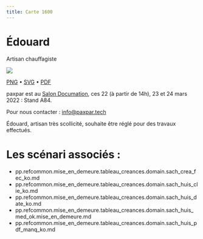 ```yaml
---
title: Carte 1600
---
```


# Édouard


Artisan chauffagiste


![](https://media.paxpar.tech/ludi/card_1600_recto.png)

[PNG](https://media.paxpar.tech/ludi/card_1600_recto.png) • [SVG](https://media.paxpar.tech/ludi/card_1600_recto.svg) • [PDF](https://media.paxpar.tech/ludi/card_1600_recto.pdf)

paxpar est au [Salon Documation](https://www.documation.fr/info_societe/527/paxpartech.html), ces 22 (à partir de 14h), 23 et 24 mars 2022 : Stand A84.

Pour nous contacter : info@paxpar.tech

Édouard, artisan très scollicité, souhaite être réglé pour des travaux effectués.
# Les scénari associés :
  - pp.refcommon.mise_en_demeure.tableau_creances.domain.sach_crea_fec_ko.md
  - pp.refcommon.mise_en_demeure.tableau_creances.domain.sach_huis_clie_ko.md
  - pp.refcommon.mise_en_demeure.tableau_creances.domain.sach_huis_date_ko.md
  - pp.refcommon.mise_en_demeure.tableau_creances.domain.sach_huis_med_ok.mise_en_demeure.md
  - pp.refcommon.mise_en_demeure.tableau_creances.domain.sach_huis_pdf_manq_ko.md


